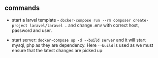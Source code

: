 ## commands

- start a larvel template - `docker-compose run --rm composer create-project laravel/laravel .` and change .env with correct host, password and user.

- start server: `docker-compose up -d --build server` and it will start mysql, php as they are dependency. Here `--build` is used as we must ensure that the latest changes are picked up